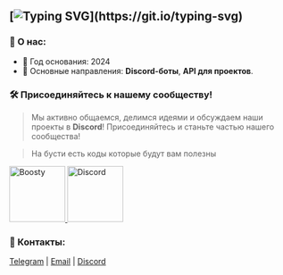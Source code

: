 [![Typing SVG](https://readme-typing-svg.herokuapp.com?font=Fira+Code&size=25&pause=1000&color=F7F7F7&width=435&lines=%E2%A0%80%F0%9F%8C%90+%D0%94%D0%BE%D0%B1%D1%80%D0%BE+%D0%BF%D0%BE%D0%B6%D0%B0%D0%BB%D0%BE%D0%B2%D0%B0%D1%82%D1%8C+%D0%B2+AniLand!)](https://git.io/typing-svg)
---

### 🚀 О нас:
- 📍 Год основания: 2024
- 💼 Основные направления: **Discord-боты**, **API для проектов**.

### 🛠️ Присоединяйтесь к нашему сообществу!

> Мы активно общаемся, делимся идеями и обсуждаем наши проекты в **Discord**! Присоединяйтесь и станьте частью нашего сообщества!

> На бусти есть коды которые будут вам полезны
<p align="left">
   <a href="https://boosty.to/aniland-offical">
      <img width="100" alt="Boosty" src="https://github.com/user-attachments/assets/9a648ec1-4ba6-4290-be61-77ad115d35cd">
   </a>
   <a href="https://discord.gg/Kmpk7sBCVQ">
      <img width="100" alt="Discord" src="https://github.com/user-attachments/assets/bdc0cdc9-90b7-4449-9454-f59c891aebe5">
   </a>
</p>

### 👥 Контакты:
[Telegram](https://t.me/aniland_ds) | [Email](mailto:aniland.help@gmail.com) | [Discord](https://discord.gg/Kmpk7sBCVQ)
